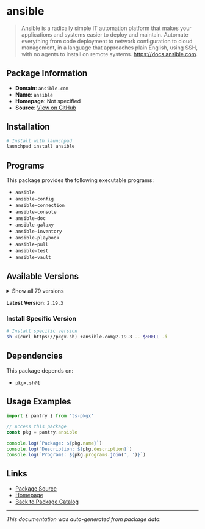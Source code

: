# ansible

> Ansible is a radically simple IT automation platform that makes your applications and systems easier to deploy and maintain. Automate everything from code deployment to network configuration to cloud management, in a language that approaches plain English, using SSH, with no agents to install on remote systems. https://docs.ansible.com.

## Package Information

- **Domain**: `ansible.com`
- **Name**: `ansible`
- **Homepage**: Not specified
- **Source**: [View on GitHub](https://github.com/pkgxdev/pantry/tree/main/projects/ansible.com/package.yml)

## Installation

```bash
# Install with launchpad
launchpad install ansible
```

## Programs

This package provides the following executable programs:

- `ansible`
- `ansible-config`
- `ansible-connection`
- `ansible-console`
- `ansible-doc`
- `ansible-galaxy`
- `ansible-inventory`
- `ansible-playbook`
- `ansible-pull`
- `ansible-test`
- `ansible-vault`

## Available Versions

<details>
<summary>Show all 79 versions</summary>

- `2.19.3`, `2.19.2`, `2.19.1`, `2.19.0`, `2.18.10`
- `2.18.9`, `2.18.8`, `2.18.7`, `2.18.6`, `2.18.5`
- `2.18.4`, `2.18.3`, `2.18.2`, `2.18.1`, `2.18.0`
- `2.17.14`, `2.17.13`, `2.17.12`, `2.17.11`, `2.17.10`
- `2.17.9`, `2.17.7`, `2.17.6`, `2.17.5`, `2.17.4`
- `2.17.3`, `2.17.2`, `2.17.1`, `2.17.0`, `2.16.14`
- `2.16.13`, `2.16.12`, `2.16.11`, `2.16.10`, `2.16.9`
- `2.16.8`, `2.16.7`, `2.16.6`, `2.16.5`, `2.16.4`
- `2.16.3`, `2.16.2`, `2.16.1`, `2.16.0`, `2.15.13`
- `2.15.12`, `2.15.11`, `2.15.10`, `2.15.9`, `2.15.8`
- `2.15.7`, `2.15.6`, `2.15.5`, `2.15.4`, `2.15.3`
- `2.15.2`, `2.15.1`, `2.15.0`, `2.14.18`, `2.14.17`
- `2.14.16`, `2.14.15`, `2.14.14`, `2.14.13`, `2.14.12`
- `2.14.11`, `2.14.10`, `2.14.9`, `2.14.8`, `2.14.7`
- `2.14.6`, `2.14.5`, `2.14.4`, `2.14.3`, `2.13.13`
- `2.13.12`, `2.13.11`, `2.13.10`, `2.13.9`

</details>

**Latest Version**: `2.19.3`

### Install Specific Version

```bash
# Install specific version
sh <(curl https://pkgx.sh) +ansible.com@2.19.3 -- $SHELL -i
```

## Dependencies

This package depends on:

- `pkgx.sh@1`

## Usage Examples

```typescript
import { pantry } from 'ts-pkgx'

// Access this package
const pkg = pantry.ansible

console.log(`Package: ${pkg.name}`)
console.log(`Description: ${pkg.description}`)
console.log(`Programs: ${pkg.programs.join(', ')}`)
```

## Links

- [Package Source](https://github.com/pkgxdev/pantry/tree/main/projects/ansible.com/package.yml)
- [Homepage](#)
- [Back to Package Catalog](../../package-catalog.md)

---

*This documentation was auto-generated from package data.*
